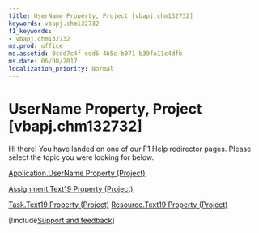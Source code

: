 ```yaml
---
title: UserName Property, Project [vbapj.chm132732]
keywords: vbapj.chm132732
f1_keywords:
- vbapj.chm132732
ms.prod: office
ms.assetid: 0cdd7c4f-eed6-465c-b071-b39fa11c4dfb
ms.date: 06/08/2017
localization_priority: Normal
---
```



# UserName Property, Project [vbapj.chm132732]

Hi there! You have landed on one of our F1 Help redirector pages. Please select the topic you were looking for below.

[Application.UserName Property (Project)](http://msdn.microsoft.com/library/c501ef16-f4c8-3c08-69b8-3e9756db8336%28Office.15%29.aspx)

[Assignment.Text19 Property (Project)](http://msdn.microsoft.com/library/288bf010-c3af-047b-459b-75461ec928f5%28Office.15%29.aspx)

[Task.Text19 Property (Project)](http://msdn.microsoft.com/library/d49e1b01-d118-138d-08af-9b9f15d03973%28Office.15%29.aspx)
[Resource.Text19 Property (Project)](http://msdn.microsoft.com/library/353160a4-413c-7123-a4a2-fc98a083364c%28Office.15%29.aspx)

[!include[Support and feedback](~/includes/feedback-boilerplate.md)]